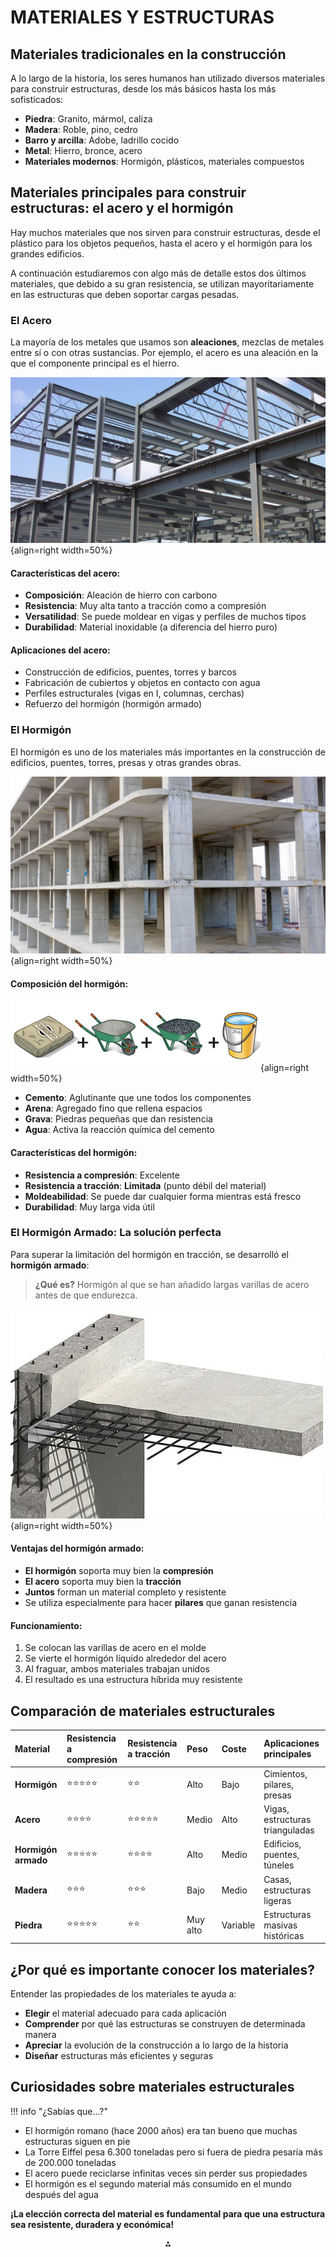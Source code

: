 # MATERIALES Y ESTRUCTURAS

## Materiales tradicionales en la construcción

A lo largo de la historia, los seres humanos han utilizado diversos materiales para construir estructuras, desde los más básicos hasta los más sofisticados:

- **Piedra**: Granito, mármol, caliza
- **Madera**: Roble, pino, cedro
- **Barro y arcilla**: Adobe, ladrillo cocido
- **Metal**: Hierro, bronce, acero
- **Materiales modernos**: Hormigón, plásticos, materiales compuestos

## Materiales principales para construir estructuras: el acero y el hormigón

Hay muchos materiales que nos sirven para construir estructuras, desde el plástico para los objetos pequeños, hasta el acero y el hormigón para los grandes edificios.

A continuación estudiaremos con algo más de detalle estos dos últimos materiales, que debido a su gran resistencia, se utilizan mayoritariamente en las estructuras que deben soportar cargas pesadas.

### El Acero

La mayoría de los metales que usamos son **aleaciones**, mezclas de metales entre sí o con otras sustancias. Por ejemplo, el acero es una aleación en la que el componente principal es el hierro.

![Estructura de acero](./media/acero.jpg){align=right width=50%}

#### **Características del acero:**

- **Composición**: Aleación de hierro con carbono
- **Resistencia**: Muy alta tanto a tracción como a compresión
- **Versatilidad**: Se puede moldear en vigas y perfiles de muchos tipos
- **Durabilidad**: Material inoxidable (a diferencia del hierro puro)


#### Aplicaciones del acero:

- Construcción de edificios, puentes, torres y barcos
- Fabricación de cubiertos y objetos en contacto con agua
- Perfiles estructurales (vigas en I, columnas, cerchas)
- Refuerzo del hormigón (hormigón armado)


### El Hormigón

El hormigón es uno de los materiales más importantes en la construcción de edificios, puentes, torres, presas y otras grandes obras.

![Estructura de hormigón](./media/hormigon_edificio.jpg){align=right width=50%}

#### Composición del hormigón:

![Hormigón](./media/hormigonsimple.png){align=right width=50%}

- **Cemento**: Aglutinante que une todos los componentes
- **Arena**: Agregado fino que rellena espacios
- **Grava**: Piedras pequeñas que dan resistencia
- **Agua**: Activa la reacción química del cemento

#### Características del hormigón:

- **Resistencia a compresión**: Excelente
- **Resistencia a tracción**: **Limitada** (punto débil del material)
- **Moldeabilidad**: Se puede dar cualquier forma mientras está fresco
- **Durabilidad**: Muy larga vida útil


### El Hormigón Armado: La solución perfecta

Para superar la limitación del hormigón en tracción, se desarrolló el **hormigón armado**:

> **¿Qué es?** Hormigón al que se han añadido largas varillas de acero antes de que endurezca.

![Hormigón armado](./media/hormigon_armado.jpg){align=right width=50%}

#### Ventajas del hormigón armado:

- **El hormigón** soporta muy bien la **compresión**
- **El acero** soporta muy bien la **tracción**
- **Juntos** forman un material completo y resistente
- Se utiliza especialmente para hacer **pilares** que ganan resistencia

#### Funcionamiento:

1. Se colocan las varillas de acero en el molde
2. Se vierte el hormigón líquido alrededor del acero
3. Al fraguar, ambos materiales trabajan unidos
4. El resultado es una estructura híbrida muy resistente

## Comparación de materiales estructurales

| Material | Resistencia a compresión | Resistencia a tracción | Peso | Coste | Aplicaciones principales |
| :-- | :-- | :-- | :-- | :-- | :-- |
| **Hormigón** | ⭐⭐⭐⭐⭐ | ⭐⭐ | Alto | Bajo | Cimientos, pilares, presas |
| **Acero** | ⭐⭐⭐⭐ | ⭐⭐⭐⭐⭐ | Medio | Alto | Vigas, estructuras trianguladas |
| **Hormigón armado** | ⭐⭐⭐⭐⭐ | ⭐⭐⭐⭐ | Alto | Medio | Edificios, puentes, túneles |
| **Madera** | ⭐⭐⭐ | ⭐⭐⭐ | Bajo | Medio | Casas, estructuras ligeras |
| **Piedra** | ⭐⭐⭐⭐⭐ | ⭐⭐ | Muy alto | Variable | Estructuras masivas históricas |

## ¿Por qué es importante conocer los materiales?

Entender las propiedades de los materiales te ayuda a:

- **Elegir** el material adecuado para cada aplicación
- **Comprender** por qué las estructuras se construyen de determinada manera
- **Apreciar** la evolución de la construcción a lo largo de la historia
- **Diseñar** estructuras más eficientes y seguras


## Curiosidades sobre materiales estructurales

!!! info "¿Sabías que...?"
- El hormigón romano (hace 2000 años) era tan bueno que muchas estructuras siguen en pie
- La Torre Eiffel pesa 6.300 toneladas pero si fuera de piedra pesaría más de 200.000 toneladas
- El acero puede reciclarse infinitas veces sin perder sus propiedades
- El hormigón es el segundo material más consumido en el mundo después del agua

**¡La elección correcta del material es fundamental para que una estructura sea resistente, duradera y económica!**

<div style="text-align: center">⁂</div>